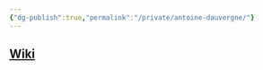 ```yaml
---
{"dg-publish":true,"permalink":"/private/antoine-dauvergne/"}
---
```


## [Wiki](https://www.wikiwand.com/en/Antoine_Dauvergne)